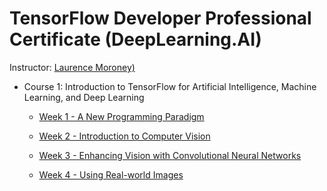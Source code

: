 
# TensorFlow Developer Professional Certificate (DeepLearning.AI)

Instructor: [Laurence Moroney)](https://www.coursera.org/professional-certificates/tensorflow-in-practice)

- Course 1: Introduction to TensorFlow for Artificial Intelligence, Machine Learning, and Deep Learning
  - [Week 1 - A New Programming Paradigm](https://github.com/skhazaei/TensorFlow-repo/tree/master/TensorFlow%20Developer%20Professional%20Certificate/01.%20Introduction%20To%20TensorFlow%20Coursera/Week1%20-%20A%20New%20Programming%20Paradigm)
  
  - [Week 2 - Introduction to Computer Vision](https://github.com/skhazaei/TensorFlow-repo/tree/master/TensorFlow%20Developer%20Professional%20Certificate/01.%20Introduction%20To%20TensorFlow%20Coursera/Week2%20-%20Introduction%20to%20Computer%20Vision)
  
  - [Week 3 - Enhancing Vision with Convolutional Neural Networks](https://github.com/skhazaei/TensorFlow-repo/tree/master/TensorFlow%20Developer%20Professional%20Certificate/01.%20Introduction%20To%20TensorFlow%20Coursera/Week3%20-%20Enhancing%20Vision%20with%20Convolutional%20Neural%20Networks)
  
  - [Week 4 - Using Real-world Images](https://github.com/skhazaei/TensorFlow-repo/tree/master/TensorFlow%20Developer%20Professional%20Certificate/01.%20Introduction%20To%20TensorFlow%20Coursera/Week4%20-%20Using%20Real-world%20Images)
